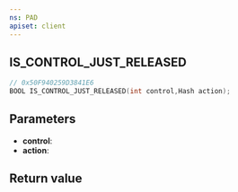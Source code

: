 ```yaml
---
ns: PAD
apiset: client
---
```

## IS_CONTROL_JUST_RELEASED

```c
// 0x50F940259D3841E6
BOOL IS_CONTROL_JUST_RELEASED(int control,Hash action);
```


## Parameters
* **control**:
* **action**:

## Return value

